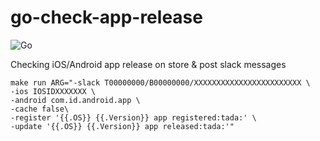 # go-check-app-release
![Go](https://github.com/murakamiii/go-check-app-release/workflows/Go/badge.svg)

Checking iOS/Android app release on store & post slack messages

```
make run ARG="-slack T00000000/B00000000/XXXXXXXXXXXXXXXXXXXXXXXX \
-ios IOSIDXXXXXXX \
-android com.id.android.app \
-cache false\
-register '{{.OS}} {{.Version}} app registered:tada:' \
-update '{{.OS}} {{.Version}} app released:tada:'"
```
